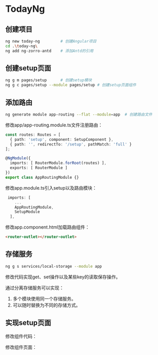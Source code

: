 # TodayNg

## 创建项目

```sh
ng new today-ng         # 创建Angular项目
cd .\today-ng\
ng add ng-zorro-antd    # 添加Antd的引用
```

## 创建setup页面

```sh
ng g m pages/setup      # 创建setup模块
ng g c pages/setup --module pages/setup # 创建setup页面组件
```

## 添加路由

```sh
ng generate module app-routing --flat --module=app  # 创建路由文件
```

修改app/app-routing.module.ts文件注册路由：
```ts
const routes: Routes = [
  { path: 'setup', component: SetupComponent },
  { path: '', redirectTo: '/setup', pathMatch: 'full' }
];

@NgModule({
  imports: [ RouterModule.forRoot(routes) ],
  exports: [ RouterModule ]
})
export class AppRoutingModule {}
```

修改app.module.ts引入setup以及路由模块：
```ts
 imports: [
    ...
    AppRoutingModule,
    SetupModule
  ],
```

修改app.component.html加载路由组件：
```html
<router-outlet></router-outlet>
```

## 存储服务

```sh
ng g s services/local-storage --module app
```

修改代码实现get、set操作以及某些key的读取保存操作。  

通过分离存储服务可以实现：
1. 多个模块使用同一个存储服务。
2. 可以随时替换为不同的存储方式。

## 实现setup页面

修改组件代码：

修改组件页面：

